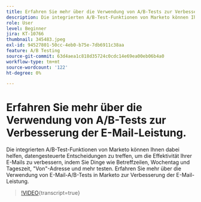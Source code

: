 ```yaml
---
title: Erfahren Sie mehr über die Verwendung von A/B-Tests zur Verbesserung der E-Mail-Leistung.
description: Die integrierten A/B-Test-Funktionen von Marketo können Ihnen dabei helfen, datengesteuerte Entscheidungen zu treffen, um die Effektivität Ihrer E-Mails zu verbessern, indem Sie Dinge wie Betreffzeilen, Wochentag und Tageszeit, "Von"-Adresse und mehr testen. Erfahren Sie mehr über die Verwendung von E-Mail-A/B-Tests in Marketo zur Verbesserung der E-Mail-Leistung.
role: User
level: Beginner
jira: KT-10766
thumbnail: 345483.jpeg
exl-id: 94527801-50cc-4eb0-b75e-7db6911c38aa
feature: A/B Testing
source-git-commit: 63d4aea1c818d35724c0cdc14e69ea00eb06b4a0
workflow-type: tm+mt
source-wordcount: '122'
ht-degree: 0%

---
```


# Erfahren Sie mehr über die Verwendung von A/B-Tests zur Verbesserung der E-Mail-Leistung.

Die integrierten A/B-Test-Funktionen von Marketo können Ihnen dabei helfen, datengesteuerte Entscheidungen zu treffen, um die Effektivität Ihrer E-Mails zu verbessern, indem Sie Dinge wie Betreffzeilen, Wochentag und Tageszeit, &quot;Von&quot;-Adresse und mehr testen. Erfahren Sie mehr über die Verwendung von E-Mail-A/B-Tests in Marketo zur Verbesserung der E-Mail-Leistung.

>[!VIDEO](https://video.tv.adobe.com/v/345483/?quality=12&learn=on){transcript=true}
